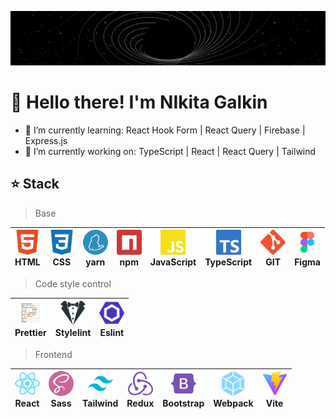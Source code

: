 ![Gif](https://github.com/Afpia/Afpia/blob/main/space.gif)


# 👋 Hello there! I'm NIkita Galkin
- 🌱 I’m currently learning: React Hook Form | React Query | Firebase | Express.js
- 🔭 I’m currently working on: TypeScript | React | React Query | Tailwind 

## ⭐ Stack 
> Base

| <img src="./html5-color.svg" width="40px" height="40px"><br><span>HTML</span> | <img src="./css3-color.svg" width="40px" height="40px"><br><span>CSS</span> | <img src="./yarn-color.svg" width="40px" height="40px"><br><span>yarn</span> | <img src="./npm-color.svg" width="40px" height="40px"><br><span>npm</span> | <img src="./javascript-color.svg" width="40px" height="40px"><br><span>JavaScript</span> | <img src="./typescript-color.svg" width="40px" height="40px"><br><span>TypeScript</span> | <img src="./git-color.svg" width="40px" height="40px"><br><span>GIT</span> | <img src="./figma.svg" width="40px" height="40px"><br><span>Figma</span> |
| --- | --- | --- | --- | --- | --- | --- | --- | 


> Сode style control

| <img src="./prettier-color.svg" width="40px" height="40px"><br><span>Prettier</span> | <img src="./stylelint-color.svg" width="40px" height="40px"><br><span>Stylelint</span> | <img src="./eslint-color.svg" width="40px" height="40px"><br><span>Eslint</span> |
| --- | --- | --- |

> Frontend

| <img src="./react-color.svg" width="40px" height="40px"><br><span>React</span> | <img src="./sass-color.svg" width="40px" height="40px"><br><span>Sass</span> | <img src="./tailwindcss-color.svg" width="40px" height="40px"><br><span>Tailwind</span> | <img src="./redux-color.svg" width="40px" height="40px"><br><span>Redux</span> | <img src="./bootstrap-color.svg" width="40px" height="40px"><br><span>Bootstrap</span> | <img src="./webpack-color.svg" width="40px" height="40px"><br><span>Webpack</span> | <img src="./vite-color.svg" width="40px" height="40px"><br><span>Vite</span> |
| --- | --- | --- | --- | --- | --- | --- |

